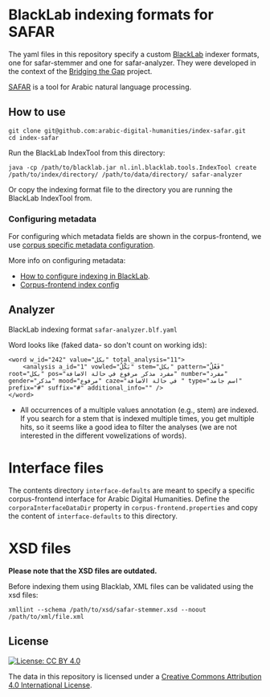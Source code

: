 # BlackLab indexing formats for SAFAR

The yaml files in this repository specify a custom [BlackLab](http://inl.github.io/BlackLab/index.html) indexer formats, one for safar-stemmer and one for safar-analyzer. They were developed in the context of the [Bridging the Gap](https://www.esciencecenter.nl/project/bridging-the-gap) project.

[SAFAR](http://arabic.emi.ac.ma/safar/?q=node/13) is a tool for Arabic natural language processing.

## How to use

```
git clone git@github.com:arabic-digital-humanities/index-safar.git
cd index-safar
```

Run the BlackLab IndexTool from this directory:
```
java -cp /path/to/blacklab.jar nl.inl.blacklab.tools.IndexTool create /path/to/index/directory/ /path/to/data/directory/ safar-analyzer
```

Or copy the indexing format file to the directory you are running the BlackLab IndexTool from.

### Configuring metadata

For configuring which metadata fields are shown in the corpus-frontend, we use [corpus specific metadata configuration](https://github.com/arabic-digital-humanities/corpus-blacklab-metadata-config).

More info on configuring metadata:

* [How to configure indexing in BlackLab](http://inl.github.io/BlackLab/how-to-configure-indexing.html).
* [Corpus-frontend index config](https://github.com/INL/corpus-frontend#index-config)

## Analyzer

BlackLab indexing format `safar-analyzer.blf.yaml`

Word looks like (faked data- so don't count on working ids):
```
<word w_id="242" value="بكل" total_analysis="11">
	<analysis a_id="1" vowled="بَكْلُ" stem="بكل" pattern="فَعْلُ" root="بكل" pos="مفرد مذكر مرفوع في حالة الاضافة" number="مفرد" gender="مذكر" mood="مرفوع" caze="في حالة الاضافة " type="اسم جامد" prefix="#" suffix="#" additional_info="" />
</word>
```

* All occurrences of a multiple values annotation (e.g., stem) are indexed. If
you search for a stem that is indexed multiple times, you get multiple hits,
so it seems like a good idea to filter the analyses (we are not interested in the
different vowelizations of words).


# Interface files
The contents directory `interface-defaults` are meant to specify a specific corpus-frontend interface for Arabic Digital Humanities. Define the `corporaInterfaceDataDir` property in `corpus-frontend.properties` and copy the content of `interface-defaults` to this directory.

# XSD files

**Please note that the XSD files are outdated.**

Before indexing them using Blacklab, XML files can be validated using the xsd files:

```
xmllint --schema /path/to/xsd/safar-stemmer.xsd --noout /path/to/xml/file.xml
```

## License

[![License: CC BY 4.0](https://i.creativecommons.org/l/by/4.0/88x31.png)](https://creativecommons.org/licenses/by/4.0/)

The data in this repository is licensed under a [Creative Commons Attribution 4.0 International License](https://creativecommons.org/licenses/by/4.0/).
